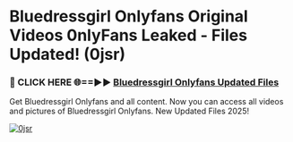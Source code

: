 # Bluedressgirl Onlyfans Original Videos 0nlyFans Leaked - Files Updated! (0jsr)

<h3>🔴 CLICK HERE 🌐==►► <a href="https://tinyurl.com/ehrbuxhb" rel="nofollow">Bluedressgirl Onlyfans Updated Files</a></h3>

Get Bluedressgirl Onlyfans and all content. Now you can access all videos and pictures of Bluedressgirl Onlyfans. New Updated Files 2025!

[![0jsr](https://i.imgur.com/lVYEuWS.gif)](https://tinyurl.com/ehrbuxhb)
